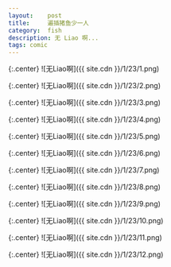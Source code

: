 ```yaml
---
layout:    post
title:     遍插猪鱼少一人
category:  fish
description: 无 Liao 啊...
tags: comic
---
```

{:.center}
![无Liao啊]({{ site.cdn }}/1/23/1.png)

{:.center}
![无Liao啊]({{ site.cdn }}/1/23/2.png)

{:.center}
![无Liao啊]({{ site.cdn }}/1/23/3.png)

{:.center}
![无Liao啊]({{ site.cdn }}/1/23/4.png)

{:.center}
![无Liao啊]({{ site.cdn }}/1/23/5.png)

{:.center}
![无Liao啊]({{ site.cdn }}/1/23/6.png)

{:.center}
![无Liao啊]({{ site.cdn }}/1/23/7.png)

{:.center}
![无Liao啊]({{ site.cdn }}/1/23/8.png)

{:.center}
![无Liao啊]({{ site.cdn }}/1/23/9.png)

{:.center}
![无Liao啊]({{ site.cdn }}/1/23/10.png)

{:.center}
![无Liao啊]({{ site.cdn }}/1/23/11.png)

{:.center}
![无Liao啊]({{ site.cdn }}/1/23/12.png)